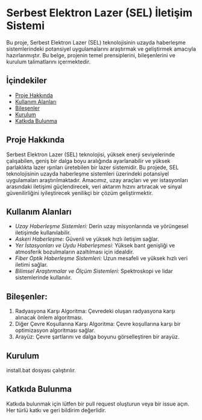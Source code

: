 # Serbest Elektron Lazer (SEL) İletişim Sistemi

Bu proje, Serbest Elektron Lazer (SEL) teknolojisinin uzayda haberleşme sistemlerindeki potansiyel uygulamalarını araştırmak ve geliştirmek amacıyla hazırlanmıştır. Bu belge, projenin temel prensiplerini, bileşenlerini ve kurulum talimatlarını içermektedir.

## İçindekiler
- [Proje Hakkında](#proje-hakkında)
- [Kullanım Alanları](#kullanım-alanları)
- [Bileşenler](#bileşenler)
- [Kurulum](#kurulum)
- [Katkıda Bulunma](#katkıda-bulunma)

## Proje Hakkında

Serbest Elektron Lazer (SEL) teknolojisi, yüksek enerji seviyelerinde çalışabilen, geniş bir dalga boyu aralığında ayarlanabilir ve yüksek parlaklıkta lazer ışınları üretebilen bir lazer sistemidir. Bu projede, SEL teknolojisinin uzayda haberleşme sistemleri üzerindeki potansiyel uygulamaları araştırılmaktadır. Amacımız, uzay araçları ve yer istasyonları arasındaki iletişimi güçlendirecek, veri aktarım hızını artıracak ve sinyal güvenilirliğini iyileştirecek yenilikçi bir çözüm geliştirmektir.

## Kullanım Alanları

- *Uzay Haberleşme Sistemleri:* Derin uzay misyonlarında ve yörüngesel iletişimde kullanılabilir.
- *Askeri Haberleşme:* Güvenli ve yüksek hızlı iletişim sağlar.
- *Yer İstasyonları ve Uydu Haberleşmesi:* Yüksek bant genişliği ve atmosferik bozulmaların azaltılması için idealdir.
- *Fiber Optik Haberleşme Sistemleri:* Uzun mesafeli ve yüksek hızlı veri iletimi sağlar.
- *Bilimsel Araştırmalar ve Ölçüm Sistemleri:* Spektroskopi ve lidar sistemlerinde kullanılır.

## Bileşenler:

1. Radyasyona Karşı Algoritma: Çevredeki oluşan radyasyona karşı alınacak önlem algoritması.
2. Diğer Çevre Koşullarına Karşı Algoritma: Çevre koşullarına karşı bir optimizasyon algoritması sağlar.
3. Arayüz: Çevre şartlarını ve dalga boyunu görselleştiren bir arayüz.
   

## Kurulum
install.bat dosyası çalıştırılır.

## Katkıda Bulunma

Katkıda bulunmak için lütfen bir pull request oluşturun veya bir issue açın. Her türlü katkı ve geri bildirim değerlidir.

